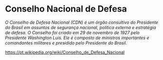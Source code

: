 # Conselho Nacional de Defesa

*O Conselho de Defesa Nacional (CDN) é um órgão consultivo do Presidente do Brasil em assuntos de segurança nacional, política externa e estratégia de defesa. O Conselho foi criado em 29 de novembro de 1927 pelo Presidente Washington Luís. Ele é composto de ministros importantes e comandantes militares e presidido pelo Presidente do Brasil.*

https://pt.wikipedia.org/wiki/Conselho_de_Defesa_Nacional

